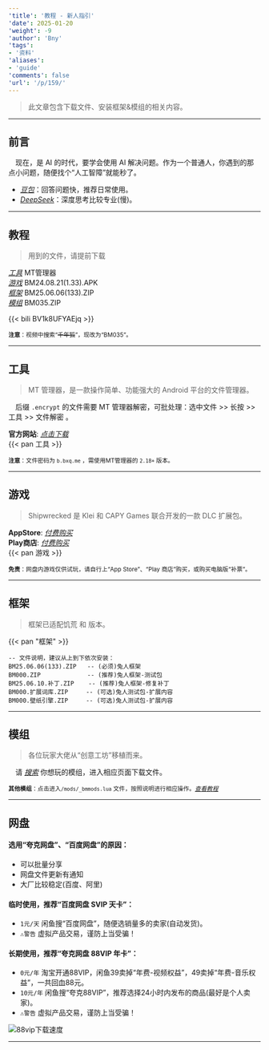 ```yaml
---
'title': '教程 - 新人指引'
'date': 2025-01-20
'weight': -9
'author': 'Bny'
'tags':
- '资料'
'aliases':
- 'guide'
'comments': false
'url': '/p/159/'
---
```


> 此文章包含下载文件、安装框架&模组的相关内容。  


--- 

## 前言

　现在，是 AI 的时代，要学会使用 AI 解决问题。作为一个普通人，你遇到的那点小问题，随便找个“人工智障”就能秒了。

- [<i class="bi bi-link-45deg">豆包</i>](https://doubao.com)：回答问题快，推荐日常使用。
- [<i class="bi bi-link-45deg">DeepSeek</i>](https://deepseek.com)：深度思考比较专业(慢)。

- - -

## 教程

> 用到的文件，请提前下载  

[<i class="bi bi-link-45deg">工具</i>](#工具) MT管理器  
[<i class="bi bi-link-45deg">游戏</i>](#游戏) BM24.08.21(1.33).APK  
[<i class="bi bi-link-45deg">框架</i>](#框架) BM25.06.06(133).ZIP  
[<i class="bi bi-link-45deg">模组</i>](#模组) BM035.ZIP  

{{< bili BV1k8UFYAEjq >}}

<small> **注意**：视频中搜索“~~千年狐~~”，现改为“BM035”。</small>  

- - -

## 工具

> MT 管理器，是一款操作简单、功能强大的 Android 平台的文件管理器。  

　后缀 `.encrypt` 的文件需要 MT 管理器解密，可批处理：选中文件 >> 长按 >> 工具 >> 文件解密 。  

**官方网站**: [<i class="bi bi-link-45deg">点击下载</i>](https://mt2.cn)  
{{< pan 工具 >}}  

<small> **注意**：文件密码为 `b.bxq.me` ，需使用MT管理器的 `2.18+` 版本。</small>  

- - -

## 游戏

> Shipwrecked 是 Klei 和 CAPY Games 联合开发的一款 DLC 扩展包。  

**AppStore**: [<i class="bi bi-link-45deg">付费购买</i>](https://apps.apple.com/us/app/dont-starve-shipwrecked/id1147297267?l=zh)  
**Play商店**: [<i class="bi bi-link-45deg">付费购买</i>](https://play.google.com/store/apps/details?id=com.kleientertainment.doNotStarveShipwrecked)  
{{< pan 游戏 >}}  

<small> **免责**：网盘内游戏仅供试玩，请自行上“App Store”、“Play 商店”购买，或购买电脑版“补票”。</small>  

- - -

## 框架

> 框架已适配饥荒 [<i class="bi bi-android2"></i>](https://play.google.com/store/apps/details?id=com.kleientertainment.doNotStarveShipwrecked) 和 [<i class="bi bi-apple"></i>](https://apps.apple.com/us/app/dont-starve-shipwrecked/id1147297267?l=zh) 版本。  

{{< pan "框架" >}}  

```
-- 文件说明，建议从上到下依次安装：
BM25.06.06(133).ZIP   -- (必须)兔人框架
BM000.ZIP             -- (推荐)兔人框架-测试包
BM25.06.10.补丁.ZIP    -- (推荐)兔人框架-修复补丁
BM000.扩展词库.ZIP     -- (可选)兔人测试包-扩展内容
BM000.壁纸引擎.ZIP     -- (可选)兔人测试包-扩展内容

```

- - -

## 模组

> 各位玩家大佬从“创意工坊”移植而来。  

　请 [<i class="bi bi-link-45deg">搜索</i>](/search) 你想玩的模组，进入相应页面下载文件。  

[注释]: {{<pan"模组">}}  

<small> **其他模组**：点击进入`/mods/_bmmods.lua` 文件，按照说明进行相应操作。[<i class="bi bi-link-45deg">查看教程</i>](https://www.doubao.com/thread/a599fc9506a1d)</small>  

- - -

## 网盘

#### 选用“夸克网盘”、“百度网盘”的原因：  

- 可以批量分享
- 网盘文件更新有通知
- 大厂比较稳定(百度、阿里)

#### 临时使用，推荐“百度网盘 SVIP 天卡”：  

- `1元/天` 闲鱼搜“百度网盘”，随便选销量多的卖家(自动发货)。  
- `⚠️警告` 虚拟产品交易，谨防上当受骗！  

#### 长期使用，推荐“夸克网盘 88VIP 年卡”：  

- `0元/年` 淘宝开通88VIP，闲鱼39卖掉“年费-视频权益”，49卖掉“年费-音乐权益”，一共回血88元。  
- `10元/年` 闲鱼搜“夸克88VIP”，推荐选择24小时内发布的商品(最好是个人卖家)。  
- `⚠️警告` 虚拟产品交易，谨防上当受骗！  


![88vip下载速度](/img/1000205033.jpg)


- - -



